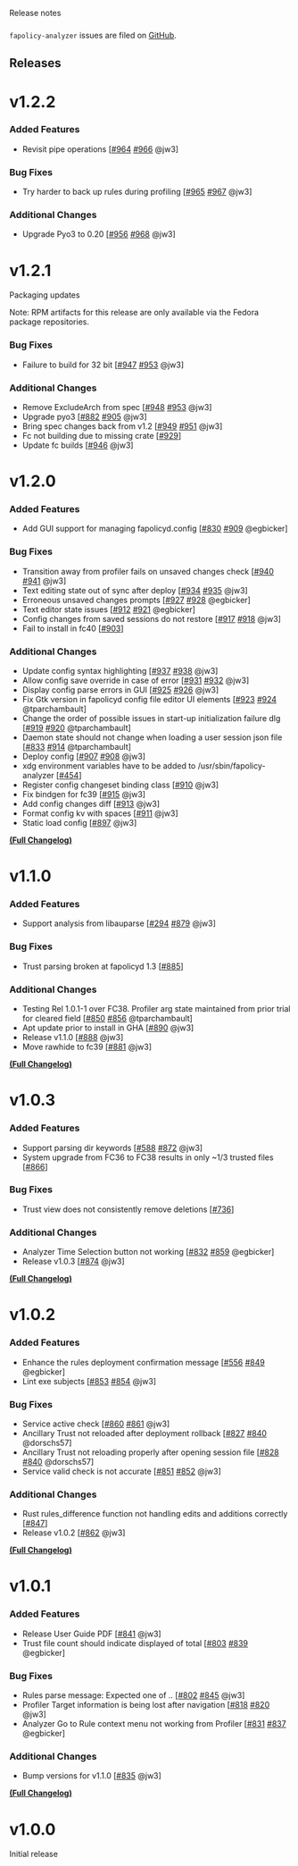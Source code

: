 Release notes
###

``fapolicy-analyzer`` issues are filed on [GitHub](https://github.com/ctc-oss/fapolicy-analyzer/issues).

## Releases

<!-- towncrier release notes start -->

# v1.2.2

### Added Features

- Revisit pipe operations [[#964](https://github.com/ctc-oss/fapolicy-analyzer/issues/964) [#966](https://github.com/ctc-oss/fapolicy-analyzer/pull/966) @jw3]

### Bug Fixes

- Try harder to back up rules during profiling [[#965](https://github.com/ctc-oss/fapolicy-analyzer/issues/965) [#967](https://github.com/ctc-oss/fapolicy-analyzer/pull/967) @jw3]

### Additional Changes

- Upgrade Pyo3 to 0.20 [[#956](https://github.com/ctc-oss/fapolicy-analyzer/issues/956) [#968](https://github.com/ctc-oss/fapolicy-analyzer/pull/968) @jw3]


# v1.2.1

Packaging updates

Note: RPM artifacts for this release are only available via the Fedora package repositories.

### Bug Fixes

- Failure to build for 32 bit [[#947](https://github.com/ctc-oss/fapolicy-analyzer/issues/947) [#953](https://github.com/ctc-oss/fapolicy-analyzer/pull/953) @jw3]

### Additional Changes

- Remove ExcludeArch from spec [[#948](https://github.com/ctc-oss/fapolicy-analyzer/issues/948) [#953](https://github.com/ctc-oss/fapolicy-analyzer/pull/953) @jw3]
- Upgrade pyo3 [[#882](https://github.com/ctc-oss/fapolicy-analyzer/issues/882) [#905](https://github.com/ctc-oss/fapolicy-analyzer/pull/905) @jw3]
- Bring spec changes back from v1.2 [[#949](https://github.com/ctc-oss/fapolicy-analyzer/issues/949) [#951](https://github.com/ctc-oss/fapolicy-analyzer/pull/951) @jw3]
- Fc not building due to missing crate [[#929](https://github.com/ctc-oss/fapolicy-analyzer/issues/929)]
- Update fc builds [[#946](https://github.com/ctc-oss/fapolicy-analyzer/pull/946) @jw3]

# v1.2.0

### Added Features

- Add GUI support for managing fapolicyd.config [[#830](https://github.com/ctc-oss/fapolicy-analyzer/issues/830) [#909](https://github.com/ctc-oss/fapolicy-analyzer/pull/909) @egbicker]

### Bug Fixes

- Transition away from profiler fails on unsaved changes check [[#940](https://github.com/ctc-oss/fapolicy-analyzer/issues/940) [#941](https://github.com/ctc-oss/fapolicy-analyzer/pull/941) @jw3]
- Text editing state out of sync after deploy [[#934](https://github.com/ctc-oss/fapolicy-analyzer/issues/934) [#935](https://github.com/ctc-oss/fapolicy-analyzer/pull/935) @jw3]
- Erroneous unsaved changes prompts [[#927](https://github.com/ctc-oss/fapolicy-analyzer/issues/927) [#928](https://github.com/ctc-oss/fapolicy-analyzer/pull/928) @egbicker]
- Text editor state issues [[#912](https://github.com/ctc-oss/fapolicy-analyzer/issues/912) [#921](https://github.com/ctc-oss/fapolicy-analyzer/pull/921) @egbicker]
- Config changes from saved sessions do not restore [[#917](https://github.com/ctc-oss/fapolicy-analyzer/issues/917) [#918](https://github.com/ctc-oss/fapolicy-analyzer/pull/918) @jw3]
- Fail to install in fc40 [[#903](https://github.com/ctc-oss/fapolicy-analyzer/issues/903)]

### Additional Changes

- Update config syntax highlighting [[#937](https://github.com/ctc-oss/fapolicy-analyzer/issues/937) [#938](https://github.com/ctc-oss/fapolicy-analyzer/pull/938) @jw3]
- Allow config save override in case of error [[#931](https://github.com/ctc-oss/fapolicy-analyzer/issues/931) [#932](https://github.com/ctc-oss/fapolicy-analyzer/pull/932) @jw3]
- Display config parse errors in GUI [[#925](https://github.com/ctc-oss/fapolicy-analyzer/issues/925) [#926](https://github.com/ctc-oss/fapolicy-analyzer/pull/926) @jw3]
- Fix Gtk version in fapolicyd config file editor UI elements [[#923](https://github.com/ctc-oss/fapolicy-analyzer/issues/923) [#924](https://github.com/ctc-oss/fapolicy-analyzer/pull/924) @tparchambault]
- Change the order of possible issues in start-up initialization failure dlg [[#919](https://github.com/ctc-oss/fapolicy-analyzer/issues/919) [#920](https://github.com/ctc-oss/fapolicy-analyzer/pull/920) @tparchambault]
- Daemon state should not change when loading a user session json file [[#833](https://github.com/ctc-oss/fapolicy-analyzer/issues/833) [#914](https://github.com/ctc-oss/fapolicy-analyzer/pull/914) @tparchambault]
- Deploy config [[#907](https://github.com/ctc-oss/fapolicy-analyzer/issues/907) [#908](https://github.com/ctc-oss/fapolicy-analyzer/pull/908) @jw3]
- xdg environment variables have to be added to /usr/sbin/fapolicy-analyzer [[#454](https://github.com/ctc-oss/fapolicy-analyzer/issues/454)]
- Register config changeset binding class [[#910](https://github.com/ctc-oss/fapolicy-analyzer/pull/910) @jw3]
- Fix bindgen for fc39 [[#915](https://github.com/ctc-oss/fapolicy-analyzer/pull/915) @jw3]
- Add config changes diff [[#913](https://github.com/ctc-oss/fapolicy-analyzer/pull/913) @jw3]
- Format config kv with spaces [[#911](https://github.com/ctc-oss/fapolicy-analyzer/pull/911) @jw3]
- Static load config [[#897](https://github.com/ctc-oss/fapolicy-analyzer/pull/897) @jw3]

**[(Full Changelog)](https://github.com/ctc-oss/fapolicy-analyzer/compare/v1.1.0...v1.2.0)**

# v1.1.0

### Added Features

- Support analysis from libauparse [[#294](https://github.com/ctc-oss/fapolicy-analyzer/issues/294) [#879](https://github.com/ctc-oss/fapolicy-analyzer/pull/879) @jw3]

### Bug Fixes

- Trust parsing broken at fapolicyd 1.3 [[#885](https://github.com/ctc-oss/fapolicy-analyzer/issues/885)]

### Additional Changes

- Testing Rel 1.0.1-1 over FC38. Profiler arg state maintained from prior trial for cleared field [[#850](https://github.com/ctc-oss/fapolicy-analyzer/issues/850) [#856](https://github.com/ctc-oss/fapolicy-analyzer/pull/856) @tparchambault]
- Apt update prior to install in GHA [[#890](https://github.com/ctc-oss/fapolicy-analyzer/pull/890) @jw3]
- Release v1.1.0 [[#888](https://github.com/ctc-oss/fapolicy-analyzer/pull/888) @jw3]
- Move rawhide to fc39 [[#881](https://github.com/ctc-oss/fapolicy-analyzer/pull/881) @jw3]

**[(Full Changelog)](https://github.com/ctc-oss/fapolicy-analyzer/compare/v1.0.3...v1.1.0)**

# v1.0.3

### Added Features

- Support parsing dir keywords [[#588](https://github.com/ctc-oss/fapolicy-analyzer/issues/588) [#872](https://github.com/ctc-oss/fapolicy-analyzer/pull/872) @jw3]
- System upgrade from FC36 to FC38 results in only ~1/3 trusted files [[#866](https://github.com/ctc-oss/fapolicy-analyzer/issues/866)]

### Bug Fixes

- Trust view does not consistently remove deletions [[#736](https://github.com/ctc-oss/fapolicy-analyzer/issues/736)]

### Additional Changes

- Analyzer Time Selection button not working [[#832](https://github.com/ctc-oss/fapolicy-analyzer/issues/832) [#859](https://github.com/ctc-oss/fapolicy-analyzer/pull/859) @egbicker]
- Release v1.0.3 [[#874](https://github.com/ctc-oss/fapolicy-analyzer/pull/874) @jw3]

**[(Full Changelog)](https://github.com/ctc-oss/fapolicy-analyzer/compare/v1.0.2...v1.0.3)**

# v1.0.2

### Added Features

- Enhance the rules deployment confirmation message [[#556](https://github.com/ctc-oss/fapolicy-analyzer/issues/556) [#849](https://github.com/ctc-oss/fapolicy-analyzer/pull/849) @egbicker]
- Lint exe subjects [[#853](https://github.com/ctc-oss/fapolicy-analyzer/issues/853) [#854](https://github.com/ctc-oss/fapolicy-analyzer/pull/854) @jw3]

### Bug Fixes

- Service active check [[#860](https://github.com/ctc-oss/fapolicy-analyzer/issues/860) [#861](https://github.com/ctc-oss/fapolicy-analyzer/pull/861) @jw3]
- Ancillary Trust not reloaded after deployment rollback [[#827](https://github.com/ctc-oss/fapolicy-analyzer/issues/827) [#840](https://github.com/ctc-oss/fapolicy-analyzer/pull/840) @dorschs57]
- Ancillary Trust not reloading properly after opening session file [[#828](https://github.com/ctc-oss/fapolicy-analyzer/issues/828) [#840](https://github.com/ctc-oss/fapolicy-analyzer/pull/840) @dorschs57]
- Service valid check is not accurate [[#851](https://github.com/ctc-oss/fapolicy-analyzer/issues/851) [#852](https://github.com/ctc-oss/fapolicy-analyzer/pull/852) @jw3]

### Additional Changes

- Rust rules_difference function not handling edits and additions correctly [[#847](https://github.com/ctc-oss/fapolicy-analyzer/issues/847)]
- Release v1.0.2 [[#862](https://github.com/ctc-oss/fapolicy-analyzer/pull/862) @jw3]

**[(Full Changelog)](https://github.com/ctc-oss/fapolicy-analyzer/compare/v1.0.1...v1.0.2)**

# v1.0.1

### Added Features

- Release User Guide PDF [[#841](https://github.com/ctc-oss/fapolicy-analyzer/pull/841) @jw3]
- Trust file count should indicate displayed of total [[#803](https://github.com/ctc-oss/fapolicy-analyzer/issues/803) [#839](https://github.com/ctc-oss/fapolicy-analyzer/pull/839) @egbicker]

### Bug Fixes

- Rules parse message: Expected one of .. [[#802](https://github.com/ctc-oss/fapolicy-analyzer/issues/802) [#845](https://github.com/ctc-oss/fapolicy-analyzer/pull/845) @jw3]
- Profiler Target information is being lost after navigation [[#818](https://github.com/ctc-oss/fapolicy-analyzer/issues/818) [#820](https://github.com/ctc-oss/fapolicy-analyzer/pull/820) @jw3]
- Analyzer Go to Rule context menu not working from Profiler [[#831](https://github.com/ctc-oss/fapolicy-analyzer/issues/831) [#837](https://github.com/ctc-oss/fapolicy-analyzer/pull/837) @egbicker]

### Additional Changes

- Bump versions for v1.1.0 [[#835](https://github.com/ctc-oss/fapolicy-analyzer/pull/835) @jw3]

**[(Full Changelog)](https://github.com/ctc-oss/fapolicy-analyzer/compare/v1.0.0...v1.0.1)**

# v1.0.0

Initial release
